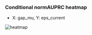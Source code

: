 ### Conditional normAUPRC heatmap

- X: gap_mu, Y: eps_current

![heatmap](/home/elicer/project_0814_2/results/20250815-110807/holdout/conditional_heatmap_gap_mu_vs_eps_current.png)
